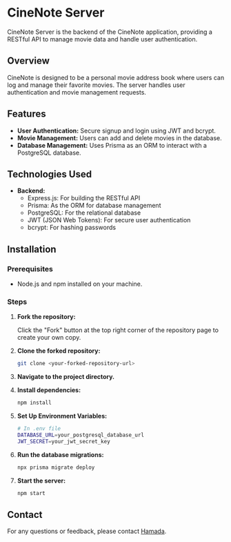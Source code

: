 # CineNote Server

CineNote Server is the backend of the CineNote application, providing a RESTful API to manage movie data and handle user authentication.

## Overview

CineNote is designed to be a personal movie address book where users can log and manage their favorite movies. The server handles user authentication and movie management requests.

## Features

- **User Authentication:** Secure signup and login using JWT and bcrypt.
- **Movie Management:** Users can add and delete movies in the database.
- **Database Management:** Uses Prisma as an ORM to interact with a PostgreSQL database.

## Technologies Used

- **Backend:**
  - Express.js: For building the RESTful API
  - Prisma: As the ORM for database management
  - PostgreSQL: For the relational database
  - JWT (JSON Web Tokens): For secure user authentication
  - bcrypt: For hashing passwords

## Installation

### Prerequisites

- Node.js and npm installed on your machine.

### Steps

1. **Fork the repository:**

   Click the "Fork" button at the top right corner of the repository page to create your own copy.

2. **Clone the forked repository:**

   ```bash
   git clone <your-forked-repository-url>
   ```

3. **Navigate to the project directory.**

4. **Install dependencies:**

   ```bash
   npm install
   ```

5. **Set Up Environment Variables:**

   ```bash
   # In .env file
   DATABASE_URL=your_postgresql_database_url
   JWT_SECRET=your_jwt_secret_key
   ```

6. **Run the database migrations:**

   ```bash
   npx prisma migrate deploy
   ```

7. **Start the server:**

   ```bash
   npm start
   ```

## Contact

For any questions or feedback, please contact [Hamada](https://hmad.netlify.app/).
